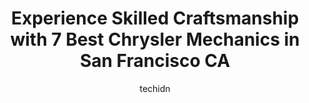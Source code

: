 ---
layout: ampstory
image: https://images.unsplash.com/photo-1523676060187-f55189a71f5e?ixlib=rb-4.0.3&ixid=MnwxMjA3fDB8MHxwaG90by1wYWdlfHx8fGVufDB8fHx8&auto=format&fit=crop&w=640&h=853&q=80
author: techidn
featured: false
description: Experience the excellence of automotive service by visiting the 7 best Chrysler Mechanic in San Francisco CA, USA. With their expertise, attention to detail, and commitment to customer satis
title: Experience Skilled Craftsmanship with 7 Best Chrysler Mechanics in San Francisco CA
cover:
   title: Experience Skilled Craftsmanship with 7 Best Chrysler Mechanics in San Francisco CA
   subtitle: Rickpate
   background: https://images.unsplash.com/photo-1523676060187-f55189a71f5e?ixlib=rb-4.0.3&ixid=MnwxMjA3fDB8MHxwaG90by1wYWdlfHx8fGVufDB8fHx8&auto=format&fit=crop&w=640&h=853&q=80

pages: 
 - layout: thirds
   top: <h1>#1 Pats Garage</h1>
   bottom: "<p>The team at Pats Garage were great!  I needed to be seen before my scheduled appointment. They called me with a cancellation. Kept me in the loop about the maintenance se</p>"
   background: https://www.knot35.com/toplist/wp-content/uploads/2023/06/best-chrysler-mechanic-1-in-san-francisco-ca-1685839837.jpeg
   backgroundblur: true
 - layout: thirds
   top: <h1>#2 The Garage</h1>
   bottom: "<p>340 10th St, San Francisco, CA 94103, United States</p>"
   background: https://www.knot35.com/toplist/wp-content/uploads/2023/06/best-chrysler-mechanic-2-in-san-francisco-ca-1685839837.jpeg
   cta:
      link: https://www.knot35.com/toplist/experience-skilled-craftsmanship-with-7-best-chrysler-mechanics-in-san-francisco-ca/
      text: Experience Skilled Craftsmanship with 7 Best Chrysler Mechanics in San Francisco CA
 - layout: thirds
   top: <h1>#3 San Francisco Automotive Solutions</h1>
   bottom: "<p>846 Harrison St, San Francisco, CA 94107, United States</p>"
   background: https://www.knot35.com/toplist/wp-content/uploads/2023/06/best-chrysler-mechanic-3-in-san-francisco-ca-1685839838.jpeg
   cta:
      link: https://www.knot35.com/toplist/experience-skilled-craftsmanship-with-7-best-chrysler-mechanics-in-san-francisco-ca/
      text: Experience Skilled Craftsmanship with 7 Best Chrysler Mechanics in San Francisco CA
 - layout: thirds
   top: <h1>#4 Automotive Clinic</h1>
   bottom: "<p>2035 Divisadero St, San Francisco, CA 94115, United States</p>"
   background: https://images.unsplash.com/photo-1618556658017-fd9c732d1360?ixlib=rb-4.0.3&ixid=MnwxMjA3fDB8MHxwaG90by1wYWdlfHx8fGVufDB8fHx8&auto=format&fit=crop&w=640&h=853&q=80
   cta:
      link: https://www.knot35.com/toplist/experience-skilled-craftsmanship-with-7-best-chrysler-mechanics-in-san-francisco-ca/
      text: Experience Skilled Craftsmanship with 7 Best Chrysler Mechanics in San Francisco CA
 - layout: thirds
   top: <h1>#5 International Sport Motors</h1>
   bottom: "<p>440 9th St, San Francisco, CA 94103, United States</p>"
   background: https://images.unsplash.com/photo-1540457036297-448b6b99e91c?ixlib=rb-4.0.3&ixid=MnwxMjA3fDB8MHxwaG90by1wYWdlfHx8fGVufDB8fHx8&auto=format&fit=crop&w=640&h=853&q=80
   cta:
      link: https://www.knot35.com/toplist/experience-skilled-craftsmanship-with-7-best-chrysler-mechanics-in-san-francisco-ca/
      text: Experience Skilled Craftsmanship with 7 Best Chrysler Mechanics in San Francisco CA
 - layout: thirds
   top: <h1>#6 VAS Motor Works</h1>
   bottom: "<p>845 Polk St, San Francisco, CA 94109, United States</p>"
   background: https://images.unsplash.com/photo-1488554378835-f7acf46e6c98?ixlib=rb-4.0.3&ixid=MnwxMjA3fDB8MHxwaG90by1wYWdlfHx8fGVufDB8fHx8&auto=format&fit=crop&w=640&h=853&q=80
   cta:
      link: https://www.knot35.com/toplist/experience-skilled-craftsmanship-with-7-best-chrysler-mechanics-in-san-francisco-ca/
      text: Experience Skilled Craftsmanship with 7 Best Chrysler Mechanics in San Francisco CA
 - layout: thirds
   top: <h1>#7 Action Auto Care</h1>
   bottom: "<p>2040 17th St, San Francisco, CA 94103, United States</p>"
   background: https://images.unsplash.com/photo-1533735380053-eb8d0759b24a?ixlib=rb-4.0.3&ixid=MnwxMjA3fDB8MHxwaG90by1wYWdlfHx8fGVufDB8fHx8&auto=format&fit=crop&w=640&h=853&q=80
   cta:
      link: https://www.knot35.com/toplist/experience-skilled-craftsmanship-with-7-best-chrysler-mechanics-in-san-francisco-ca/
      text: Experience Skilled Craftsmanship with 7 Best Chrysler Mechanics in San Francisco CA
 - layout: thirds
   middle: Continue reading...
   background: https://images.unsplash.com/photo-1549241520-425e3dfc01cb?ixlib=rb-4.0.3&ixid=MnwxMjA3fDB8MHxwaG90by1wYWdlfHx8fGVufDB8fHx8&auto=format&fit=crop&w=640&h=853&q=80
   cta:
      link: https://www.knot35.com/toplist/experience-skilled-craftsmanship-with-7-best-chrysler-mechanics-in-san-francisco-ca/
      text: Experience Skilled Craftsmanship with 7 Best Chrysler Mechanics in San Francisco CA
      
---